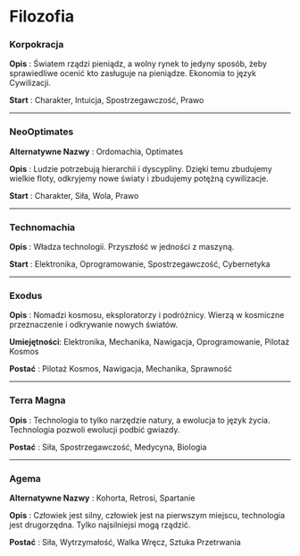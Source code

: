 <h1>Filozofia</h1>

<h3>Korpokracja</h3>

**Opis** : Światem rządzi pieniądz, a wolny rynek to jedyny sposób, żeby sprawiedliwe ocenić kto zasługuje na pieniądze. Ekonomia to język Cywilizacji.

**Start** : Charakter, Intuicja, Spostrzegawczość, Prawo

<hr>

<h3>NeoOptimates</h3>

**Alternatywne Nazwy** : Ordomachia, Optimates

**Opis** : Ludzie potrzebują hierarchii i dyscypliny. Dzięki temu zbudujemy wielkie floty, odkryjemy nowe światy i zbudujemy potężną cywilizacje.

**Start** :  Charakter, Siła, Wola, Prawo

<hr>

<h3>Technomachia</h3>

**Opis** : Władza technologii. Przyszłość w jedności z maszyną.

**Start** :  Elektronika, Oprogramowanie, Spostrzegawczość, Cybernetyka

<hr>

<h3>Exodus</h3>

**Opis** : Nomadzi kosmosu, eksploratorzy i podróżnicy. Wierzą w kosmiczne przeznaczenie i odkrywanie nowych światów.

**Umiejętności**: Elektronika, Mechanika, Nawigacja, Oprogramowanie, Pilotaż Kosmos

**Postać** : Pilotaż Kosmos, Nawigacja, Mechanika, Sprawność

<hr>

<h3>Terra Magna</h3>

**Opis** : Technologia to tylko narzędzie natury, a ewolucja to język życia. Technologia pozwoli ewolucji podbić gwiazdy.

**Postać** : Siła, Spostrzegawczość, Medycyna, Biologia

<hr>

<h3>Agema</h3>

**Alternatywne Nazwy** : Kohorta, Retrosi, Spartanie

**Opis** : Człowiek jest silny, człowiek jest na pierwszym miejscu, technologia jest drugorzędna. Tylko najsilniejsi mogą rządzić.

**Postać** : Siła, Wytrzymałość, Walka Wręcz, Sztuka Przetrwania
